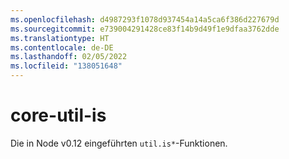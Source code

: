 ```yaml
---
ms.openlocfilehash: d4987293f1078d937454a14a5ca6f386d227679d
ms.sourcegitcommit: e739004291428ce83f14b9d49f1e9dfaa3762dde
ms.translationtype: HT
ms.contentlocale: de-DE
ms.lasthandoff: 02/05/2022
ms.locfileid: "138051648"
---
```

# <a name="core-util-is"></a>core-util-is

Die in Node v0.12 eingeführten `util.is*`-Funktionen.
